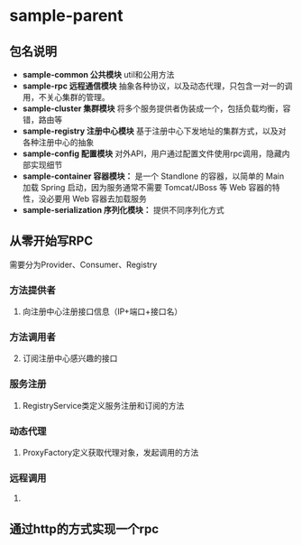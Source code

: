 # sample-parent
## 包名说明
* **sample-common 公共模块** util和公用方法
* **sample-rpc 远程通信模块** 抽象各种协议，以及动态代理，只包含一对一的调用，不关心集群的管理。
* **sample-cluster 集群模块** 将多个服务提供者伪装成一个，包括负载均衡，容错，路由等
* **sample-registry 注册中心模块** 基于注册中心下发地址的集群方式，以及对各种注册中心的抽象
* **sample-config 配置模块** 对外API，用户通过配置文件使用rpc调用，隐藏内部实现细节
* **sample-container 容器模块：** 是一个 Standlone 的容器，以简单的 Main 加载 Spring 启动，因为服务通常不需要 Tomcat/JBoss 等 Web 容器的特性，没必要用 Web 容器去加载服务
* **sample-serialization 序列化模块：** 提供不同序列化方式
## 从零开始写RPC
需要分为Provider、Consumer、Registry
### 方法提供者
1. 向注册中心注册接口信息（IP+端口+接口名）
### 方法调用者
2. 订阅注册中心感兴趣的接口
### 服务注册
1. RegistryService类定义服务注册和订阅的方法
### 动态代理
1. ProxyFactory定义获取代理对象，发起调用的方法
### 远程调用
1. 

## 通过http的方式实现一个rpc



